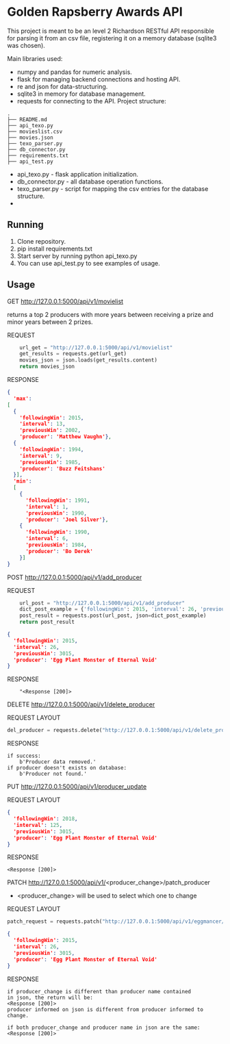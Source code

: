 # Golden Rapsberry Awards API

This project is meant to be an level 2 Richardson RESTful API
responsible for parsing it from an csv file, registering it on
a memory database (sqlite3 was chosen).

Main libraries used:
* numpy and pandas for numeric analysis.
* flask for managing backend connections and hosting API.
* re and json for data-structuring.
* sqlite3 in memory for database management.
* requests for connecting to the API.
Project structure:
```
.
├── README.md
├── api_texo.py
├── movieslist.csv
├── movies.json
├── texo_parser.py
├── db_connector.py
├── requirements.txt
├── api_test.py
```

* api_texo.py - flask application initialization.
* db_connector.py - all database operation functions.
* texo_parser.py - script for mapping the csv entries for the database structure.
* 
## Running 

1. Clone repository.
2. pip install requirements.txt
3. Start server by running python api_texo.py
4. You can use api_test.py to see examples of usage.

## Usage
GET http://127.0.0.1:5000/api/v1/movielist

returns a top 2 producers with more years between receiving a prize
and minor years between 2 prizes.

REQUEST
```python
    url_get = "http://127.0.0.1:5000/api/v1/movielist"
    get_results = requests.get(url_get)
    movies_json = json.loads(get_results.content)
    return movies_json
```
RESPONSE
```json
{
  'max': 
[
  {
    'followingWin': 2015, 
    'interval': 13, 
    'previousWin': 2002, 
    'producer': 'Matthew Vaughn'}, 
  {
    'followingWin': 1994, 
    'interval': 9, 
    'previousWin': 1985, 
    'producer': 'Buzz Feitshans'
  }], 
  'min':
  [
    {
      'followingWin': 1991, 
      'interval': 1, 
      'previousWin': 1990, 
      'producer': 'Joel Silver'}, 
    {
      'followingWin': 1990, 
      'interval': 6, 
      'previousWin': 1984, 
      'producer': 'Bo Derek'
    }]
}
```
POST http://127.0.0.1:5000/api/v1/add_producer

REQUEST
```python
    url_post = "http://127.0.0.1:5000/api/v1/add_producer"
    dict_post_example = {'followingWin': 2015, 'interval': 26, 'previousWin': 3015, 'producer': 'Egg Plant Monster of Eternal Void'}
    post_result = requests.post(url_post, json=dict_post_example)
    return post_result
```

```json
{
  'followingWin': 2015, 
  'interval': 26, 
  'previousWin': 3015, 
  'producer': 'Egg Plant Monster of Eternal Void'
}
```
RESPONSE
```text
    "<Response [200]>
```
DELETE http://127.0.0.1:5000/api/v1/delete_producer



REQUEST LAYOUT
```python
del_producer = requests.delete("http://127.0.0.1:5000/api/v1/delete_producer", data=producer)

```

RESPONSE
```text
if success:
    b'Producer data removed.'
if producer doesn't exists on database:
    b'Producer not found.'
```



PUT http://127.0.0.1:5000/api/v1/producer_update

REQUEST LAYOUT

```json
{
  'followingWin': 2018, 
  'interval': 125, 
  'previousWin': 3015, 
  'producer': 'Egg Plant Monster of Eternal Void'
}
```

RESPONSE

```text
<Response [200]>
```

PATCH http://127.0.0.1:5000/api/v1/<producer_change>/patch_producer
* <producer_change> will be used to select which one to change

REQUEST LAYOUT

```python
patch_request = requests.patch("http://127.0.0.1:5000/api/v1/eggmancer/patch_producer", json=json_patch)
```

```json
{
  'followingWin': 2015, 
  'interval': 26, 
  'previousWin': 3015,
  'producer': 'Egg Plant Monster of Eternal Void'
}

``` 


RESPONSE


```
if producer_change is different than producer name contained 
in json, the return will be:
<Response [200]>
producer informed on json is different from producer informed to change.

if both producer_change and producer name in json are the same:
<Response [200]>




``` 




